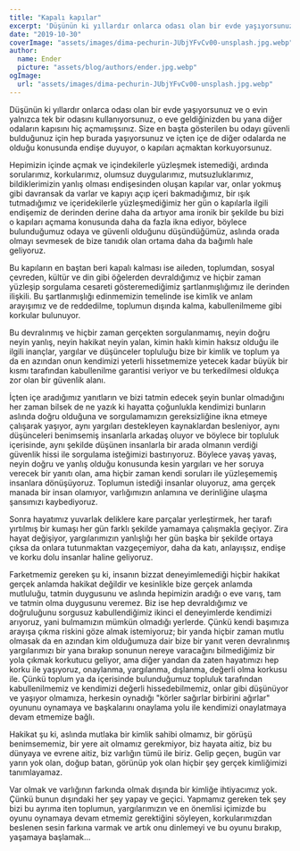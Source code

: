 ```yaml
---
title: "Kapalı kapılar"
excerpt: 'Düşünün ki yıllardır onlarca odası olan bir evde yaşıyorsunuz ve o evin yalnızca tek bir odasını kullanıyorsunuz, o eve geldiğinizden bu yana diğer odaların kapısını hiç açmamışsınız. Size en başta gösterilen bu odayı güvenli bulduğunuz için hep burada yaşıyorsunuz ve içten içe de diğer odalarda ne olduğu konusunda endişe duyuyor, o kapıları açmaktan korkuyorsunuz.'
date: "2019-10-30"
coverImage: "assets/images/dima-pechurin-JUbjYFvCv00-unsplash.jpg.webp"
author:
  name: Ender
  picture: "assets/blog/authors/ender.jpg.webp"
ogImage:
  url: "assets/images/dima-pechurin-JUbjYFvCv00-unsplash.jpg.webp"
---
```


Düşünün ki yıllardır onlarca odası olan bir evde yaşıyorsunuz ve o evin yalnızca tek bir odasını kullanıyorsunuz, o eve geldiğinizden bu yana diğer odaların kapısını hiç açmamışsınız. Size en başta gösterilen bu odayı güvenli bulduğunuz için hep burada yaşıyorsunuz ve içten içe de diğer odalarda ne olduğu konusunda endişe duyuyor, o kapıları açmaktan korkuyorsunuz.

Hepimizin içinde açmak ve içindekilerle yüzleşmek istemediği, ardında sorularımız, korkularımız, olumsuz duygularımız, mutsuzluklarımız, bildiklerimizin yanlış olması endişesinden oluşan kapılar var, onlar yokmuş gibi davransak da varlar ve kapıyı açıp içeri bakmadığımız, bir ışık tutmadığımız ve içeridekilerle yüzleşmediğimiz her gün o kapılarla ilgili endişemiz de derinden derine daha da artıyor ama ironik bir şekilde bu bizi o kapıları açmama konusunda daha da fazla ikna ediyor, böylece bulunduğumuz odaya ve güvenli olduğunu düşündüğümüz, aslında orada olmayı sevmesek de bize tanıdık olan ortama daha da bağımlı hale geliyoruz.

Bu kapıların en baştan beri kapalı kalması ise aileden, toplumdan, sosyal çevreden, kültür ve din gibi öğelerden devraldığımız ve hiçbir zaman yüzleşip sorgulama cesareti gösteremediğimiz şartlanmışlığımız ile derinden ilişkili. Bu şartlanmışlığı edinmemizin temelinde ise kimlik ve anlam arayışımız ve de reddedilme, toplumun dışında kalma, kabullenilmeme gibi korkular bulunuyor.

Bu devralınmış ve hiçbir zaman gerçekten sorgulanmamış, neyin doğru neyin yanlış, neyin hakikat neyin yalan, kimin haklı kimin haksız olduğu ile ilgili inançlar, yargılar ve düşünceler topluluğu bize bir kimlik ve toplum ya da en azından onun kendimizi yeterli hissetmemize yetecek kadar büyük bir kısmı tarafından kabullenilme garantisi veriyor ve bu terkedilmesi oldukça zor olan bir güvenlik alanı.

İçten içe aradığımız yanıtların ve bizi tatmin edecek şeyin bunlar olmadığını her zaman bilsek de ne yazık ki hayatta çoğunlukla kendimizi bunların aslında doğru olduğuna ve sorgulamamızın gereksizliğine ikna etmeye çalışarak yaşıyor, aynı yargıları destekleyen kaynaklardan besleniyor, aynı düşünceleri benimsemiş insanlarla arkadaş oluyor ve böylece bir topluluk içerisinde, aynı şekilde düşünen insanlarla bir arada olmanın verdiği güvenlik hissi ile sorgulama isteğimizi bastırıyoruz. Böylece yavaş yavaş, neyin doğru ve yanlış olduğu konusunda kesin yargıları ve her soruya verecek bir yanıtı olan, ama hiçbir zaman kendi soruları ile yüzleşememiş insanlara dönüşüyoruz. Toplumun istediği insanlar oluyoruz, ama gerçek manada bir insan olamıyor, varlığımızın anlamına ve derinliğine ulaşma şansımızı kaybediyoruz.

Sonra hayatımız yuvarlak deliklere kare parçalar yerleştirmek, her tarafı yırtılmış bir kumaşı her gün farklı şekilde yamamaya çalışmakla geçiyor. Zira hayat değişiyor, yargılarımızın yanlışlığı her gün başka bir şekilde ortaya çıksa da onlara tutunmaktan vazgeçemiyor, daha da katı, anlayışsız, endişe ve korku dolu insanlar haline geliyoruz.

Farketmemiz gereken şu ki, insanın bizzat deneyimlemediği hiçbir hakikat gerçek anlamda hakikat değildir ve kesinlikle bize gerçek anlamda mutluluğu, tatmin duygusunu ve aslında hepimizin aradığı o eve varış, tam ve tatmin olma duygusunu veremez. Biz ise hep devraldığımız ve doğruluğunu sorgusuz kabullendiğimiz ikinci el deneyimlerde kendimizi arıyoruz, yani bulmamızın mümkün olmadığı yerlerde. Çünkü kendi başımıza arayışa çıkma riskini göze almak istemiyoruz; bir yanda hiçbir zaman mutlu olmasak da en azından kim olduğumuza dair bize bir yanıt veren devralınmış yargılarımızı bir yana bırakıp sonunun nereye varacağını bilmediğimiz bir yola çıkmak korkutucu geliyor, ama diğer yandan da zaten hayatımızı hep korku ile yaşıyoruz, onaylanma, yargılanma, dışlanma, değerli olma korkusu ile. Çünkü toplum ya da içerisinde bulunduğumuz topluluk tarafından kabullenilmemiz ve kendimizi değerli hissedebilmemiz, onlar gibi düşünüyor ve yaşıyor olmamıza, herkesin oynadığı "körler sağırlar birbirini ağırlar" oyununu oynamaya ve başkalarını onaylama yolu ile kendimizi onaylatmaya devam etmemize bağlı.

Hakikat şu ki, aslında mutlaka bir kimlik sahibi olmamız, bir görüşü benimsememiz, bir yere ait olmamız gerekmiyor, biz hayata aitiz, biz bu dünyaya ve evrene aitiz, biz varlığın tümü ile biriz. Gelip geçen, bugün var yarın yok olan, doğup batan, görünüp yok olan hiçbir şey gerçek kimliğimizi tanımlayamaz.

Var olmak ve varlığının farkında olmak dışında bir kimliğe ihtiyacımız yok. Çünkü bunun dışındaki her şey yapay ve geçici. Yapmamız gereken tek şey bizi bu ayrıma iten toplumun, yargılarımızın ve en önemlisi içimizde bu oyunu oynamaya devam etmemiz gerektiğini söyleyen, korkularımızdan beslenen sesin farkına varmak ve artık onu dinlemeyi ve bu oyunu bırakıp, yaşamaya başlamak...
